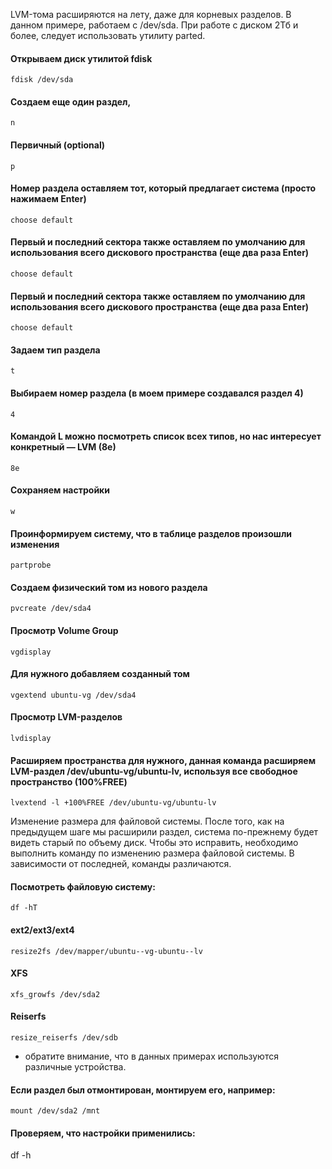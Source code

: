 LVM-тома расширяются на лету, даже для корневых разделов. В данном примере, работаем с /dev/sda.
При работе с диском 2Тб и более, следует использовать утилиту parted.

#### Открываем диск утилитой fdisk
`fdisk /dev/sda`

#### Создаем еще один раздел,
`n`

#### Первичный (optional)
`p`

#### Номер раздела оставляем тот, который предлагает система (просто нажимаем Enter)
`choose default`

#### Первый и последний сектора также оставляем по умолчанию для использования всего дискового пространства (еще два раза Enter)
`choose default`

#### Первый и последний сектора также оставляем по умолчанию для использования всего дискового пространства (еще два раза Enter)
`choose default`

#### Задаем тип раздела
`t`

#### Выбираем номер раздела (в моем примере создавался раздел 4)
`4`

#### Командой L можно посмотреть список всех типов, но нас интересует конкретный — LVM (8e)
`8e`

#### Сохраняем настройки
`w`

#### Проинформируем систему, что в таблице разделов произошли изменения
`partprobe`

#### Создаем физический том из нового раздела
`pvcreate /dev/sda4`

#### Просмотр Volume Group
`vgdisplay`

#### Для нужного добавляем созданный том
`vgextend ubuntu-vg /dev/sda4`

#### Просмотр LVM-разделов 
`lvdisplay`

#### Расширяем пространства для нужного, данная команда расширяем LVM-раздел /dev/ubuntu-vg/ubuntu-lv, используя все свободное пространство (100%FREE)
`lvextend -l +100%FREE /dev/ubuntu-vg/ubuntu-lv`


Изменение размера для файловой системы.
После того, как на предыдущем шаге мы расширили раздел, система по-прежнему будет видеть старый по объему диск. Чтобы это исправить, 
необходимо выполнить команду по изменению размера файловой системы. В зависимости от последней, команды различаются.

#### Посмотреть файловую систему:
`df -hT`

#### ext2/ext3/ext4
`resize2fs /dev/mapper/ubuntu--vg-ubuntu--lv`

#### XFS
`xfs_growfs /dev/sda2`

#### Reiserfs
`resize_reiserfs /dev/sdb`

* обратите внимание, что в данных примерах используются различные устройства.

#### Если раздел был отмонтирован, монтируем его, например:
`mount /dev/sda2 /mnt`

#### Проверяем, что настройки применились:
df -h 





